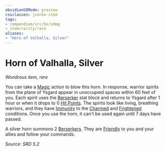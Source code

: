 ```yaml
---
obsidianUIMode: preview
cssclasses: json5e-item
tags:
- compendium/src/5e/xdmg
- item/rarity/rare
aliases: 
- "Horn of Valhalla, Silver"
---
```

# Horn of Valhalla, Silver
*Wondrous item, rare*  


You can take a [Magic](rules/actions.md#Magic) action to blow this horn. In response, warrior spirits from the plane of Ysgard appear in unoccupied spaces within 60 feet of you. Each spirit uses the [Berserker](compendium/bestiary/humanoid/berserker-xmm.md) stat block and returns to Ysgard after 1 hour or when it drops to 0 [Hit Points](rules/variant-rules/hit-points-xphb.md). The spirits look like living, breathing warriors, and they have [Immunity](rules/variant-rules/immunity-xphb.md) to the [Charmed](rules/conditions.md#Charmed) and [Frightened](rules/conditions.md#Frightened) conditions. Once you use the horn, it can't be used again until 7 days have passed.

A silver horn summons 2 [Berserkers](compendium/bestiary/humanoid/berserker-xmm.md). They are [Friendly](rules/variant-rules/friendly-attitude-xphb.md) to you and your allies and follow your commands.

*Source: SRD 5.2*